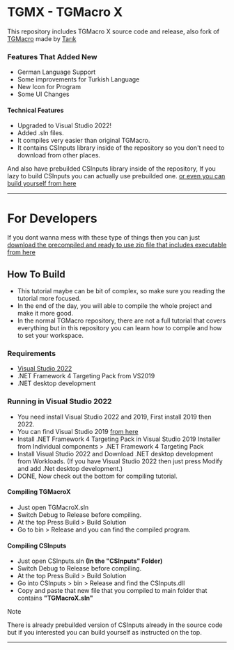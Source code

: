 # TGMX - TGMacro X

This repository includes TGMacro X source code and release, also fork of [TGMacro](https://github.com/trksyln/TGMacro) made by [Tarık](https://github.com/trksyln)

### Features That Added New
- German Language Support
- Some improvements for Turkish Language
- New Icon for Program
- Some UI Changes

#### Technical Features

- Upgraded to Visual Studio 2022!
- Added .sln files.
- It compiles very easier than original TGMacro.
- It contains CSInputs library inside of the repository so you don't need to download from other places.

And also have prebuilded CSInputs library inside of the repository, If you lazy to build CSInputs you can actually use prebuilded one. [or even you can build yourself from here](#compiling-csinputs)

___

# For Developers

If you dont wanna mess with these type of things then you can just [download the precompiled and ready to use zip file that includes executable from here](https://github.com/WH0LEWHALE/TGMacro-X/releases)

## How To Build
* This tutorial maybe can be bit of complex, so make sure you reading the tutorial more focused.
* In the end of the day, you will able to compile the whole project and make it more good.
* In the normal TGMacro repository, there are not a full tutorial that covers everything but in this repository you can learn how to compile and how to set your workspace.

### Requirements
- [Visual Studio 2022](https://visualstudio.microsoft.com/vs/)
- .NET Framework 4 Targeting Pack from VS2019
- .NET desktop development

### Running in Visual Studio 2022

- You need install Visual Studio 2022 and 2019, First install 2019 then 2022.
- You can find Visual Studio 2019 [from here](https://visualstudio.microsoft.com/thank-you-downloading-visual-studio/?sku=community&rel=16&utm_medium=microsoft&utm_campaign=download+from+relnotes&utm_content=vs2019ga+button)
- Install .NET Framework 4 Targeting Pack in Visual Studio 2019 Installer from Individual components > .NET Framework 4 Targeting Pack
- Install Visual Studio 2022 and Download .NET desktop development from Workloads. (If you have Visual Studio 2022 then just press Modify and add .Net desktop development.)
- DONE, Now check out the bottom for compiling tutorial.


#### Compiling TGMacroX 

- Just open TGMacroX.sln
- Switch Debug to Release before compiling.
- At the top Press Build > Build Solution
- Go to bin > Release and you can find the compiled program.
  
#### Compiling CSInputs
- Just open CSInputs.sln **(In the "CSInputs" Folder)**
- Switch Debug to Release before compiling.
- At the top Press Build > Build Solution
- Go into CSInputs > bin > Release and find the CSInputs.dll
- Copy and paste that new file that you compiled to main folder that contains **"TGMacroX.sln"**
> [!NOTE]
>  There is already prebuilded version of CSInputs already in the source code but if you interested you can build yourself as instructed on the top.

___

